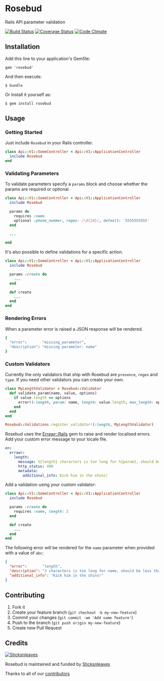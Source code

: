 # Rosebud

Rails API parameter validation

[![Build Status](https://travis-ci.org/anthonator/rosebud.png?branch=master)](https://travis-ci.org/anthonator/rosebud) [![Coverage Status](https://coveralls.io/repos/anthonator/rosebud/badge.png?branch=master)](https://coveralls.io/r/anthonator/rosebud?branch=master) [![Code Climate](https://codeclimate.com/github/anthonator/rosebud.png)](https://codeclimate.com/github/anthonator/rosebud)

## Installation

Add this line to your application's Gemfile:

    gem 'rosebud'

And then execute:

    $ bundle

Or install it yourself as:

    $ gem install rosebud

## Usage

### Getting Started

Just include ```Rosebud``` in your Rails controller.

```ruby
class Api::V1::SomeController < Api::V1::ApplicationController
  include Rosebud
end
```

### Validating Parameters

To validate parameters specify a ```params``` block and choose whether the params are required or optional.

```ruby
class Api::V1::SomeController < Api::V1::ApplicationController
  include Rosebud

  params do
    requires :name
    optional :phone_number, regex: /\d{10}/, default: '5555555555'
  end

  ...

end
```

It's also possible to define validations for a specific action.

```ruby
class Api::V1::SomeController < Api::V1::ApplicationController
  include Rosebud

  params :create do
    ...
  end

  def create
    ...
  end
end
```

### Rendering Errors

When a parameter error is raised a JSON response will be rendered.

```ruby
{
  "error":       "missing_parameter",
  "description": "missing parameter: name"
}
```

### Custom Validators

Currently the only validators that ship with Rosebud are ```presence```, ```regex``` and ```type```. If you need other validators you can create your own.

```ruby
class MyLengthValidator < Rosebud::Validator
  def validate_param(name, value, options)
    if value.length <= options
      error!(:length, param: name, length: value.length, max_length: options)
    end
  end
end

Rosebud::Validations.register_validator!(:length, MyLengthValidator)
```

Rosebud uses the [Errawr::Rails](http://www.github.com/anthonator/errawr-rails) gem to raise and render localised errors. Add your custom error message to your locale file.

```yaml
en:
  errawr:
    length:
      message: %{length} characters is too long for %{param}, should be less than or equal to %{max_length}
      http_status: 400
      metadata:
        additional_info: Kick him in the shins!
```

Add a validation using your custom validator:

```ruby
class Api::V1::SomeController < Api::V1::ApplicationController
  include Rosebud

  params :create do
    requires :name, length: 2
  end

  def create
    ...
  end
end
```

The following error will be rendered for the ```name``` parameter when provided with a value of ```abc```:

```json
{
  "error":       "length",
  "description": "3 characters is too long for name, should be less than or equal to 2",
  "additional_info": "Kick him in the shins!"
}
```

## Contributing

1. Fork it
2. Create your feature branch (`git checkout -b my-new-feature`)
3. Commit your changes (`git commit -am 'Add some feature'`)
4. Push to the branch (`git push origin my-new-feature`)
5. Create new Pull Request

## Credits
[![Sticksnleaves](http://sticksnleaves-wordpress.herokuapp.com/wp-content/themes/sticksnleaves/images/snl-logo-116x116.png)](http://www.sticksnleaves.com)

Rosebud is maintained and funded by [Sticksnleaves](http://www.sticksnleaves.com)

Thanks to all of our [contributors](https://github.com/anthonator/rosebud/graphs/contributors)
